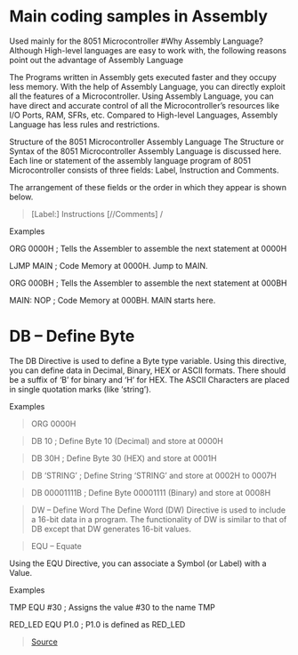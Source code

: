 # Main coding samples in Assembly 
Used mainly for the 8051 Microcontroller
#Why Assembly Language?
Although High-level languages are easy to work with, the following reasons point out the advantage of Assembly Language

The Programs written in Assembly gets executed faster and they occupy less memory.
With the help of Assembly Language, you can directly exploit all the features of a Microcontroller.
Using Assembly Language, you can have direct and accurate control of all the Microcontroller’s resources like I/O Ports, RAM, SFRs, etc.
Compared to High-level Languages, Assembly Language has less rules and restrictions.

Structure of the 8051 Microcontroller Assembly Language
The Structure or Syntax of the 8051 Microcontroller Assembly Language is discussed here. Each line or statement of the assembly language program of 8051 Microcontroller consists of three fields: Label, Instruction and Comments.

The arrangement of these fields or the order in which they appear is shown below.


> [Label:]            Instructions                 [//Comments]
> /

Examples


ORG 0000H               ; Tells the Assembler to assemble the next statement at 0000H

LJMP MAIN              ; Code Memory at 0000H. Jump to MAIN.

ORG 000BH               ; Tells the Assembler to assemble the next statement at 000BH

MAIN: NOP               ; Code Memory at 000BH. MAIN starts here.


# DB – Define Byte
The DB Directive is used to define a Byte type variable. Using this directive, you can define data in Decimal, Binary, HEX or ASCII formats. There should be a suffix of ‘B’ for binary and ‘H’ for HEX. The ASCII Characters are placed in single quotation marks (like ‘string’).

Examples


>ORG 0000H

> DB 10                         ; Define Byte 10 (Decimal) and store at 0000H

> DB 30H                      ; Define Byte 30 (HEX) and store at 0001H

> DB ‘STRING’             ; Define String ‘STRING’ and store at 0002H to 0007H

> DB 00001111B           ; Define Byte 00001111 (Binary) and store at 0008H

> DW – Define Word
The Define Word (DW) Directive is used to include a 16-bit data in a program. The functionality of DW is similar to that of DB except that DW generates 16-bit values.

> EQU – Equate

Using the EQU Directive, you can associate a Symbol (or Label) with a Value.

Examples


TMP EQU #30                      ; Assigns the value #30 to the name TMP

RED_LED EQU P1.0           ; P1.0 is defined as RED_LED

> [Source](https://www.electronicshub.org/8051-microcontroller-assembly-language-programming/#Machine_language)

